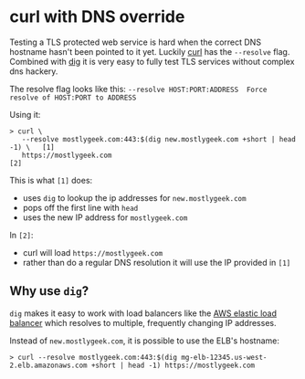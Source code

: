 # curl with DNS override

Testing a TLS protected web service is hard when the correct DNS hostname hasn't been pointed to it yet. Luckily [curl](https://curl.haxx.se/) has the `--resolve` flag. Combined with [dig](https://en.wikipedia.org/wiki/Dig_(command)) it is very easy to fully test TLS services without complex dns hackery.

The resolve flag looks like this: `--resolve HOST:PORT:ADDRESS  Force resolve of HOST:PORT to ADDRESS`

Using it:


```
> curl \
   --resolve mostlygeek.com:443:$(dig new.mostlygeek.com +short | head -1) \   [1]
   https://mostlygeek.com                                                      [2]
```

This is what `[1]` does: 

* uses `dig` to lookup the ip addresses for `new.mostlygeek.com`
* pops off the first line with `head`
* uses the new IP address for `mostlygeek.com` 

In `[2]`: 

* curl will load `https://mostlygeek.com`
* rather than do a regular DNS resolution it will use the IP provided in `[1]`

## Why use `dig`?

`dig` makes it easy to work with load balancers like the [AWS elastic load balancer](https://aws.amazon.com/elasticloadbalancing/) which resolves to multiple, frequently changing IP addresses. 

Instead of `new.mostlygeek.com`, it is possible to use the ELB's hostname: 

```
> curl --resolve mostlygeek.com:443:$(dig mg-elb-12345.us-west-2.elb.amazonaws.com +short | head -1) https://mostlygeek.com
```

